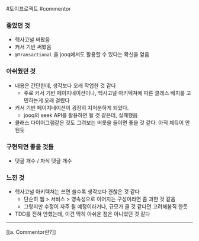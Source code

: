 #토이프로젝트 #commentor 

### 좋았던 것
- 헥사고널 써봤음
- 커서 기반 써봤음
- `@Transactional` 을 jooq에서도 활용할 수 있다는 확신을 얻음

### 아쉬웠던 것
- 내용은 간단한데, 생각보다 오래 작업한 것 같다
	- 주로 커서 기반 페이지네이션이나, 헥사고널 아키텍쳐에 따른 클래스 배치를 고민하는게 오래 걸렸다
- 커서 기반 페이지네이션이 굉장히 지저분하게 되었다.
	- jooq의 seek API를 활용하면 될 것 같은데, 실패했음
- 클래스 다이어그램같은 것도 그려보는 버릇을 들이면 좋을 것 같다. 아직 체득이 안된듯

### 구현되면 좋을 것들
- 댓글 개수 / 자식 댓글 개수

### 느낀 것
- 헥사고널 아키텍쳐는 쓰면 쓸수록 생각보다 괜찮은 것 같다
	- 단순히 웹 > 서비스 > 영속성으로 이어지는 구성이라면 좀 과한 것 같음
	- 그렇지만 수정이 자주 될 예정이라거나, 규모가 클 것 같다면 고려해봄직 한듯
- TDD를 전혀 안했는데, 이건 딱히 아쉬운 점은 아니었던 것 같다
---
[[a. Commentor란?]]